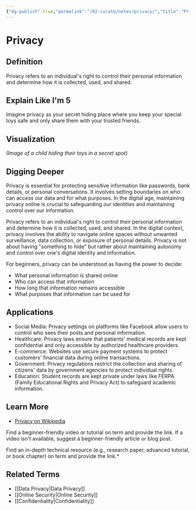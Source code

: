 ```yaml
---
{"dg-publish":true,"permalink":"/02-curate/notes/privacy/","title":"Privacy","tags":["privacy","security","digital-resilience"]}
---
```


# Privacy

## **Definition**  
Privacy refers to an individual's right to control their personal information and determine how it is collected, used, and shared.

## **Explain Like I'm 5**  
Imagine privacy as your secret hiding place where you keep your special toys safe and only share them with your trusted friends.

## **Visualization**  
*(Image of a child hiding their toys in a secret spot)*

## **Digging Deeper**
Privacy is essential for protecting sensitive information like passwords, bank details, or personal conversations. It involves setting boundaries on who can access our data and for what purposes. In the digital age, maintaining privacy online is crucial to safeguarding our identities and maintaining control over our information.

Privacy refers to an individual's right to control their personal information and determine how it is collected, used, and shared. In the digital context, privacy involves the ability to navigate online spaces without unwanted surveillance, data collection, or exposure of personal details. Privacy is not about having "something to hide" but rather about maintaining autonomy and control over one's digital identity and information.

For beginners, privacy can be understood as having the power to decide:
- What personal information is shared online
- Who can access that information
- How long that information remains accessible
- What purposes that information can be used for

## **Applications**  
- Social Media: Privacy settings on platforms like Facebook allow users to control who sees their posts and personal information.
- Healthcare: Privacy laws ensure that patients' medical records are kept confidential and only accessible by authorized healthcare providers.
- E-commerce: Websites use secure payment systems to protect customers' financial data during online transactions.
- Government: Privacy regulations restrict the collection and sharing of citizens' data by government agencies to protect individual rights.
- Education: Student records are kept private under laws like FERPA (Family Educational Rights and Privacy Act) to safeguard academic information.

## **Learn More**  
- [Privacy on Wikipedia](https://en.wikipedia.org/wiki/Privacy)

Find a beginner-friendly video or tutorial on term and provide the link.  If a video isn't available, suggest a beginner-friendly article or blog post. 

Find an in-depth technical resource (e.g., research paper, advanced tutorial, or book chapter) on term and provide the link.*

## **Related Terms**  
- [[Data Privacy\|Data Privacy]]
- [[Online Security\|Online Security]]
- [[Confidentiality\|Confidentiality]]
